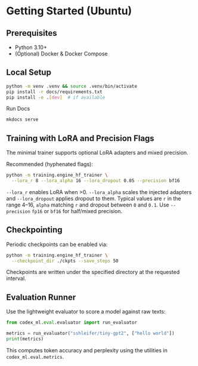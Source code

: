 <!-- BEGIN: CODEX_DOCS_GETTING_STARTED -->

# Getting Started (Ubuntu)

## Prerequisites

- Python 3.10+
- (Optional) Docker & Docker Compose

## Local Setup

```bash
python -m venv .venv && source .venv/bin/activate
pip install -r docs/requirements.txt
pip install -e .[dev]  # if available
```

Run Docs

```bash
mkdocs serve
```

## Training with LoRA and Precision Flags

The minimal trainer supports optional LoRA adapters and mixed precision.

Recommended (hyphenated flags):
```bash
python -m training.engine_hf_trainer \
  --lora_r 8 --lora_alpha 16 --lora_dropout 0.05 --precision bf16
```

`--lora_r` enables LoRA when >0. `--lora_alpha` scales the injected adapters and
`--lora_dropout` applies dropout to them. Typical values are `r` in the range
4–16, `alpha` matching `r` and dropout between `0` and `0.1`. Use `--precision`
`fp16` or `bf16` for half/mixed precision.

## Checkpointing

Periodic checkpoints can be enabled via:

```bash
python -m training.engine_hf_trainer \
  --checkpoint_dir ./ckpts --save_steps 50
```

Checkpoints are written under the specified directory at the requested interval.

## Evaluation Runner

Use the lightweight evaluator to score a model against raw texts:

```python
from codex_ml.eval.evaluator import run_evaluator

metrics = run_evaluator("sshleifer/tiny-gpt2", ["hello world"])
print(metrics)
```

This computes token accuracy and perplexity using the utilities in `codex_ml.eval.metrics`.
